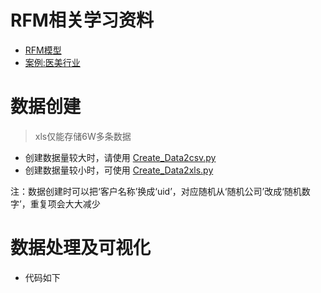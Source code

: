 # RFM相关学习资料
- [RFM模型](https://github.com/xingwenzan/random_data_RFM/blob/main/%E5%AE%A2%E6%88%B7%E6%95%B0%E6%8D%AE%E5%88%86%E6%9E%90%201.%20RFM%20%E6%A8%A1%E5%9E%8B.pdf)
- [案例:医美行业](https://github.com/xingwenzan/random_data_RFM/blob/main/%E5%AE%A2%E6%88%B7%E6%95%B0%E6%8D%AE%E5%88%86%E6%9E%90%201%20%E6%A1%88%E4%BE%8B%EF%BC%8C%E5%8C%BB%E7%BE%8E%E8%A1%8C%E4%B8%9A.pdf)
# 数据创建
> xls仅能存储6W多条数据
- 创建数据量较大时，请使用 [Create_Data2csv.py](https://github.com/xingwenzan/random_data_RFM/blob/main/Create_Data2csv.py)
- 创建数据量较小时，可使用 [Create_Data2xls.py](https://github.com/xingwenzan/random_data_RFM/blob/main/Create_Data2xls.py)

注：数据创建时可以把‘客户名称’换成‘uid’，对应随机从‘随机公司’改成‘随机数字’，重复项会大大减少
# 数据处理及可视化
- 代码如下
